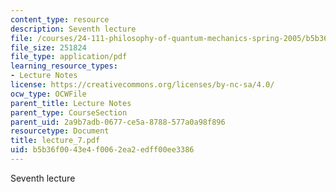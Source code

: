 ```yaml
---
content_type: resource
description: Seventh lecture
file: /courses/24-111-philosophy-of-quantum-mechanics-spring-2005/b5b36f0043e4f0062ea2edff00ee3386_lecture_7.pdf
file_size: 251824
file_type: application/pdf
learning_resource_types:
- Lecture Notes
license: https://creativecommons.org/licenses/by-nc-sa/4.0/
ocw_type: OCWFile
parent_title: Lecture Notes
parent_type: CourseSection
parent_uid: 2a9b7adb-0677-ce5a-8788-577a0a98f896
resourcetype: Document
title: lecture_7.pdf
uid: b5b36f00-43e4-f006-2ea2-edff00ee3386
---
```

Seventh lecture